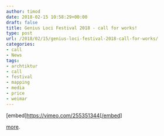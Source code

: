 ```yaml
---
author: timod
date: 2018-02-15 10:58:29+00:00
draft: false
title: Genius Loci Festival 2018 - call for works!
type: post
url: /2018/02/15/genius-loci-festival-2018-call-for-works/
categories:
- call
- News
tags:
- archtiktur
- call
- festival
- mapping
- media
- price
- weimar
---
```


[embed]https://vimeo.com/255351344[/embed]

[more](http://www.genius-loci-weimar.org/wettbewerb-2018/).
